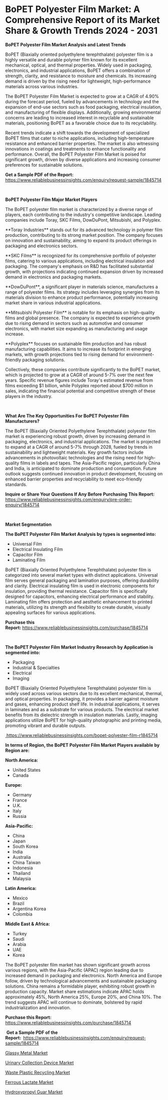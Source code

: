 <p><h1>BoPET Polyester Film Market: A Comprehensive Report of its Market Share & Growth Trends 2024 - 2031</h1></p><p><strong>BoPET Polyester Film Market Analysis and Latest Trends</strong></p>
<p><p>BoPET (Biaxially oriented polyethylene terephthalate) polyester film is a highly versatile and durable polymer film known for its excellent mechanical, optical, and thermal properties. Widely used in packaging, electronics, and industrial applications, BoPET offers a combination of strength, clarity, and resistance to moisture and chemicals. Its increasing demand is driven by the rising need for lightweight, high-performance materials across various industries.</p><p>The BoPET Polyester Film Market is expected to grow at a CAGR of 4.90% during the forecast period, fueled by advancements in technology and the expansion of end-use sectors such as food packaging, electrical insulation, and manufacturing of flexible displays. Additionally, growing environmental concerns are leading to increased interest in recyclable and sustainable materials, positioning BoPET as a favorable choice due to its recyclability.</p><p>Recent trends indicate a shift towards the development of specialized BoPET films that cater to niche applications, including high-temperature resistance and enhanced barrier properties. The market is also witnessing innovations in coatings and treatments to enhance functionality and performance. Overall, the BoPET Polyester Film Market is poised for significant growth, driven by diverse applications and increasing consumer preferences for sustainable solutions.</p></p>
<p><strong>Get a Sample PDF of the Report:&nbsp;</strong> <a href="https://www.reliablebusinessinsights.com/enquiry/request-sample/1845714?utm_campaign=84&utm_medium=2&utm_source=Github&utm_content=ia&utm_term=06112024&utm_id=bopet-polyester-film">https://www.reliablebusinessinsights.com/enquiry/request-sample/1845714</a></p>
<p>&nbsp;</p>
<p><strong>BoPET Polyester Film Major Market Players</strong></p>
<p><p>The BoPET polyester film market is characterized by a diverse range of players, each contributing to the industry's competitive landscape. Leading companies include Toray, SKC Films, DowDuPont, Mitsubishi, and Polyplex. </p><p>**Toray Industries** stands out for its advanced technology in polymer film production, contributing to its strong market position. The company focuses on innovation and sustainability, aiming to expand its product offerings in packaging and electronics sectors.</p><p>**SKC Films** is recognized for its comprehensive portfolio of polyester films, catering to various applications, including electrical insulation and packaging. The company's emphasis on R&D has facilitated substantial growth, with projections indicating continued expansion driven by increased demand in electronics and packaging markets.</p><p>**DowDuPont**, a significant player in materials science, manufactures a range of polyester films. Its strategy includes leveraging synergies from its materials division to enhance product performance, potentially increasing market share in various industrial applications.</p><p>**Mitsubishi Polyester Film** is notable for its emphasis on high-quality films and global presence. The company is expected to experience growth due to rising demand in sectors such as automotive and consumer electronics, with market size expanding as manufacturing and usage increase.</p><p>**Polyplex** focuses on sustainable film production and has robust manufacturing capabilities. It aims to increase its footprint in emerging markets, with growth projections tied to rising demand for environment-friendly packaging solutions.</p><p>Collectively, these companies contribute significantly to the BoPET market, which is projected to grow at a CAGR of around 5-7% over the next few years. Specific revenue figures include Toray's estimated revenue from films exceeding $1 billion, while Polyplex reported about $700 million in sales, indicating the financial potential and competitive strength of these players in the industry.</p></p>
<p>&nbsp;</p>
<p><strong>What Are The Key Opportunities For BoPET Polyester Film Manufacturers?</strong></p>
<p><p>The BoPET (Biaxially Oriented Polyethylene Terephthalate) polyester film market is experiencing robust growth, driven by increasing demand in packaging, electronics, and industrial applications. The market is projected to expand at a CAGR of around 5-7% through 2028, fueled by trends in sustainability and lightweight materials. Key growth factors include advancements in photovoltaic technologies and the rising need for high-quality films in labels and tapes. The Asia-Pacific region, particularly China and India, is anticipated to dominate production and consumption. Future outlook suggests continued innovation in product development, focusing on enhanced barrier properties and recyclability to meet eco-friendly standards.</p></p>
<p><strong>Inquire or Share Your Questions If Any Before Purchasing This Report:</strong> <a href="https://www.reliablebusinessinsights.com/enquiry/pre-order-enquiry/1845714?utm_campaign=84&utm_medium=2&utm_source=Github&utm_content=ia&utm_term=06112024&utm_id=bopet-polyester-film">https://www.reliablebusinessinsights.com/enquiry/pre-order-enquiry/1845714</a></p>
<p>&nbsp;</p>
<p><strong>Market Segmentation</strong></p>
<p><strong>The BoPET Polyester Film Market Analysis by types is segmented into:</strong></p>
<p><ul><li>Universal Film</li><li>Electrical Insulating Film</li><li>Capacitor Film</li><li>Laminating Film</li></ul></p>
<p><p>BoPET (Biaxially Oriented Polyethylene Terephthalate) polyester film is categorized into several market types with distinct applications. Universal film serves general packaging and lamination purposes, offering durability and clarity. Electrical insulating film is used in electronic components for insulation, providing thermal resistance. Capacitor film is specifically designed for capacitors, enhancing electrical performance and stability. Laminating film offers protection and aesthetic enhancement to printed materials, utilizing its strength and flexibility to create durable, visually appealing surfaces for various applications.</p></p>
<p><strong>Purchase this Report:&nbsp;</strong><a href="https://www.reliablebusinessinsights.com/purchase/1845714?utm_campaign=84&utm_medium=2&utm_source=Github&utm_content=ia&utm_term=06112024&utm_id=bopet-polyester-film">https://www.reliablebusinessinsights.com/purchase/1845714</a></p>
<p>&nbsp;</p>
<p><strong>The BoPET Polyester Film Market Industry Research by Application is segmented into:</strong></p>
<p><ul><li>Packaging</li><li>Industrial & Specialties</li><li>Electrical</li><li>Imaging</li></ul></p>
<p><p>BoPET (Biaxially Oriented Polyethylene Terephthalate) polyester film is widely used across various sectors due to its excellent mechanical, thermal, and optical properties. In packaging, it provides a barrier against moisture and gases, enhancing product shelf life. In industrial applications, it serves in laminates and as a substrate for various products. The electrical market benefits from its dielectric strength in insulation materials. Lastly, imaging applications utilize BoPET for high-quality photographic and printing media, promoting vibrant and durable outputs.</p></p>
<p><a href="https://www.reliablebusinessinsights.com/bopet-polyester-film-r1845714?utm_campaign=84&utm_medium=2&utm_source=Github&utm_content=ia&utm_term=06112024&utm_id=bopet-polyester-film">&nbsp;https://www.reliablebusinessinsights.com/bopet-polyester-film-r1845714</a></p>
<p><strong>In terms of Region, the BoPET Polyester Film Market Players available by Region are:</strong></p>
<p>
    <p> <strong> North America: </strong>
        <ul>
            <li>United States</li>
            <li>Canada</li>
        </ul>
        </p> 
    <p> <strong> Europe: </strong>
        <ul>
            <li>Germany</li>
            <li>France</li>
            <li>U.K.</li>
            <li>Italy</li>
            <li>Russia</li>
        </ul>
        </p> 
    <p> <strong> Asia-Pacific: </strong>
        <ul>
            <li>China</li>
            <li>Japan</li>
            <li>South Korea</li>
            <li>India</li>
            <li>Australia</li>
            <li>China Taiwan</li>
            <li>Indonesia</li>
            <li>Thailand</li>
            <li>Malaysia</li>
        </ul>
        </p> 
    <p> <strong> Latin America: </strong>
        <ul>
            <li>Mexico</li>
            <li>Brazil</li>
            <li>Argentina Korea</li>
            <li>Colombia</li>
        </ul>
        </p> 
    <p> <strong> Middle East & Africa: </strong>
        <ul>
            <li>Turkey</li>
            <li>Saudi</li>
            <li>Arabia</li>
            <li>UAE</li>
            <li>Korea</li>
        </ul>
    </p>
    </p>
<p><p>The BoPET polyester film market has shown significant growth across various regions, with the Asia-Pacific (APAC) region leading due to increased demand in packaging and electronics. North America and Europe follow, driven by technological advancements and sustainable packaging solutions. China remains a formidable player, exhibiting robust growth in production capacity. Market share estimations indicate APAC holds approximately 45%, North America 25%, Europe 20%, and China 10%. The trend suggests APAC will continue to dominate, bolstered by rapid industrialization and innovation.</p></p>
<p><strong>Purchase this Report: </strong><a href="https://www.reliablebusinessinsights.com/purchase/1845714?utm_campaign=84&utm_medium=2&utm_source=Github&utm_content=ia&utm_term=06112024&utm_id=bopet-polyester-film">https://www.reliablebusinessinsights.com/purchase/1845714</a></p>
<p>&nbsp;<strong>Get a Sample PDF of the Report:&nbsp;&nbsp;</strong><a href="https://www.reliablebusinessinsights.com/enquiry/request-sample/1845714?utm_campaign=84&utm_medium=2&utm_source=Github&utm_content=ia&utm_term=06112024&utm_id=bopet-polyester-film">https://www.reliablebusinessinsights.com/enquiry/request-sample/1845714</a></p>
<p><strong></strong></p>
<p><p><a href="https://github.com/akrenkthongy/Market-Research-Report-List-1/blob/main/glassy-metal-market.md?utm_campaign=84&utm_medium=2&utm_source=Github&utm_content=ia&utm_term=06112024&utm_id=bopet-polyester-film">Glassy Metal Market</a></p><p><a href="https://issuu.com/reportprime-2/docs/urinary-collection-device-market-si_1b67a481da658f?utm_campaign=84&utm_medium=2&utm_source=Github&utm_content=ia&utm_term=06112024&utm_id=bopet-polyester-film">Urinary Collection Device Market</a></p><p><a href="https://github.com/MegiDuro586/Market-Research-Report-List-1/blob/main/waste-plastic-recycling-market.md?utm_campaign=84&utm_medium=2&utm_source=Github&utm_content=ia&utm_term=06112024&utm_id=bopet-polyester-film">Waste Plastic Recycling Market</a></p><p><a href="https://medium.com/@specedumorgas16/the-ferrous-lactate-market-has-grown-significantly-as-a-result-of-several-important-causes-1760f85343b6?utm_campaign=84&utm_medium=2&utm_source=Github&utm_content=ia&utm_term=06112024&utm_id=bopet-polyester-film">Ferrous Lactate Market</a></p><p><a href="https://medium.com/@taketakyriffecd/the-hydroxypropyl-guar-market-research-report-provides-an-in-depth-and-up-to-date-analysis-of-the-e5dd2c6c219d?utm_campaign=84&utm_medium=2&utm_source=Github&utm_content=ia&utm_term=06112024&utm_id=bopet-polyester-film">Hydroxypropyl Guar Market</a></p></p>